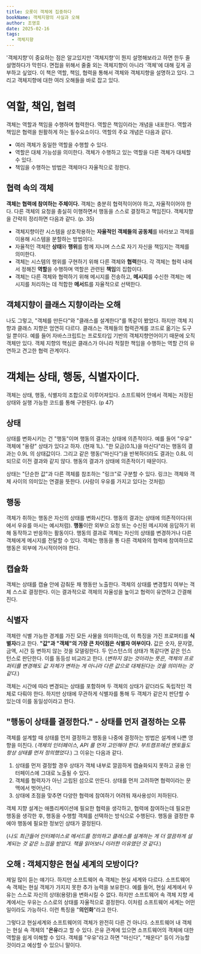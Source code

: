 ```yaml
---
title: 오롯이 객체에 집중하다
bookName: 객체지향의 사실과 오해
author: 조영호
date: 2025-02-16
tags:
  - 객체지향
---
```


'객체지향'이 중요하는 점은 알고있지만 '객체지향'이 뭔지 설명해보라고 하면 한두 줄 설명하다가 막힌다. 면접을 위해서 줄줄 외는 객체지향이 아니라 '객체'에 대해 깊게 공부하고 싶었다. 이 책은 역할, 책임, 협력을 통해서 객체와 객체지향을 설명하고 있다. 그리고 객체지향에 대한 여러 오해들을 바로 잡고 있다.

<description />

# 역할, 책임, 협력

객체는 역할과 책임을 수행하며 협력한다. 역할은 책임이라는 개념을 내포한다. 역할과 책임은 협력을 원활하게 하는 필수요소이다. 역할의 주요 개념은 다음과 같다.

- 여러 객체가 동일한 역할을 수행할 수 있다.
- 역할은 대체 가능성을 의미한다. 객체가 수행하고 있는 역할을 다른 객체가 대체할 수 있다.
- 책임을 수행하는 방법은 객체마다 자율적으로 정한다.

## 협력 속의 객체

**객체는 협력에 참여하는 주체이다.** 객체는 충분히 협력적이어야 하고, 자율적이어야 한다. 다른 객체의 요청을 충실히 이행하면서 행동을 스스로 결정하고 책임진다. 객체지향을 간략히 정리하면 다음과 같다. (p. 35)

- 객체지향이란 시스템을 상호작용하는 **자율적인 객체들의 공동체**를 바라보고 객체를 이용해 시스템을 분할하는 방법이다.
- 자율적인 객체란 **상태**와 **행위**를 함께 지니며 스스로 자기 자신을 책임지는 객체를 의미한다.
- 객체는 시스템의 행위를 구현하기 위해 다른 객체와 **협력**한다. 각 객체는 협력 내에서 정해진 **역할**을 수행하며 역할은 관련된 **책임**의 집합이다.
- 객체는 다른 객체와 협력하기 위해 메시지를 전송하고, **메시지**를 수신한 객체는 메시지를 처리하는 데 적합한 **메서드**를 자율적으로 선택한다.

## 객체지향이 클래스 지향이라는 오해

나도 그렇고, "객체를 만든다"와 "클래스를 설계한다"를 똑같이 봤었다. 하지만 객체 지향과 클래스 지향은 엄연히 다르다. 클래스는 객체들의 협력관계를 코드로 옮기는 도구일 뿐이다. 예를 들어 자바스크립트는 프로토타입 기반의 객체지향언어이기 때문에 오직 객체만 있다. 객체 지향의 핵심은 클래스가 아니라 적절한 책임을 수행하는 역할 간의 유연하고 견고한 협력 관계이다.

# 객체는 상태, 행동, 식별자이다.

객체는 상태, 행동, 식별자의 조합으로 이루어져있다. 소프트웨어 안에서 객체는 저장된 상태와 실행 가능한 코드를 통해 구현된다. (p 47)

## 상태

상태를 변화시키는 건 "행동"이며 행동의 결과는 상태에 의존적이다. 예를 들어 "우유" 객체에 "용량" 상태가 있다고 하자. (현재 1L). "한 모금(0.1L)을 마신다"라는 행동의 결과는 0.9L 의 상태값이다. 그리고 같은 행동("마신다")을 반복하더라도 결과는 0.8L 이 되므로 이전 결과와 같지 않다. 행동의 결과가 상태에 의존적이기 때문이다.

상태는 "단순한 값"과 다른 객체를 참조하는 "링크"로 구분할 수 있다. 링크는 객체와 객체 사이의 의미있는 연결을 뜻한다. (사람이 우유를 가지고 있다는 것처럼)

## 행동

객체가 취하는 행동은 자신의 상태를 변화시킨다. 행동의 결과는 상태에 의존적이다(위에서 우유를 마시는 예시처럼). **행동**이란 외부으 요청 또는 수신된 메시지에 응답하기 위해 동작하고 반응하는 활동이다. 행동의 결과로 객체는 자신의 상태를 변경하거나 다른 객체에게 메시지를 전달할 수 있다. 객체는 행동을 통 다른 객체와의 협력에 참여하므로 행동은 외부에 가시적이어야 한다.

## 캡슐화

객체는 상태를 캡슐 안에 감춰둔 채 행동만 노출한다. 객체의 상태를 변경할지 여부는 객체 스스로 결정한다. 이는 결과적으로 객체의 자율성을 높이고 협력이 유연하고 간결해진다.

## 식별자

객체란 식별 가능한 경계를 가진 모든 사물을 의미하는데, 이 특징을 가진 프로퍼티를 **식별자**라고 한다. **"값"과 "객체"의 가장 큰 차이점은 식별자 여부이다.** 값은 숫자, 문자열, 금액, 시간 등 변하지 않는 것을 모델링한다. 두 인스턴스의 상태가 똑같다면 같은 인스턴스로 판단한다. 이를 동등성 비교라고 한다. (*변하지 않는 것이라는 뜻은, 객체의 프로퍼티를 변경해도 값 자체가 변하는 게 아니라 다른 값으로 대체된다는 것을 의미하는 것 같다.*)

객체는 시간에 따라 변경되는 상태를 포함하며 두 객체의 상태가 같더라도 독립적인 객체로 다뤄야 한다. 하지만 상태에 무관하게 식별자를 통해 두 객체가 같은지 판단할 수 있는데 이를 동일성이라고 한다.

## "행동이 상태를 결정한다." - 상태를 먼저 결정하는 오류

객체를 설계할 때 상태를 먼저 결정하고 행동을 나중에 결정하는 방법은 설계에 나쁜 영향을 미친다. (*객체의 인터페이스, API 를 먼저 고민해야 한다. 부트캠프에선 멘토들도 항상 상태를 먼저 정의했었다.*) 그 이유는 다음과 같다.

1. 상태를 먼저 결정할 경우 상태가 객체 내부로 깔끔하게 캡슐화되지 못하고 공용 인터페이스에 그대로 노출될 수 있다.
2. 객체를 협력자가 아닌 고립된 섬으로 만든다. 상태를 먼저 고려하면 협력이라는 문맥에서 벗어난다.
3. 상태에 초점을 맞추면 다양한 협력에 참여하기 어려워 재사용성이 저하된다.

객체 지향 설계는 애플리케이션에 필요한 협력을 생각하고, 협력에 참여하는데 필요한 행동을 생각한 후, 행동을 수행할 객체를 선택하는 방식으로 수행된다. 행동을 결정한 후에야 행동에 필요한 정보인 상태가 결정된다.

(*나도 최근들어 인터페이스로 메서드를 정의하고 클래스를 설계하는 게 더 깔끔하게 설계되는 것 같은 느낌을 받았다. 책을 읽어보니 이러한 이유였던 것 같다.*)

## 오해 : 객체지향은 현실 세계의 모방이다?

제일 많이 듣는 얘기다. 하지만 소프트웨어 속 객체는 현실 세계와 다르다. 소프트웨어 속 객체는 현실 객체가 가지지 못한 추가 능력을 보유한다. 예를 들어, 현실 세계에서 우유는 스스로 자신의 상태(용량)을 변화시킬 수 없다. 하지만 소프트웨어 속 객체 지향 세계에서는 우유는 스스로의 상태를 자율적으로 결정한다. 이처럼 소프트웨어 세계는 어떤 일이라도 가능하다. 이런 특징을 "**의인화**"라고 한다.

그렇다고 현실세계와 소프트웨어의 객체가 완전히 다른 건 아니다. 소프트웨어 내 객체는 현실 속 객체의 "**은유**라고 할 수 있다. 은유 관계에 있으면 소프트웨어의 객체에 대한 역할을 쉽게 이해할 수 있다. 객체를 "우유"라고 하면 "마신다", "채운다" 등이 가능할 것이라고 예상할 수 있으니 말이다.
